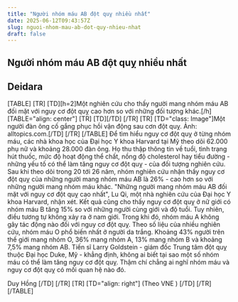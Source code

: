```yaml
---
title: "Người nhóm máu AB đột quỵ nhiều nhất"
date: 2025-06-12T09:43:57Z
slug: nguoi-nhom-mau-ab-dot-quy-nhieu-nhat
draft: false
---
```


## Người nhóm máu AB đột quỵ nhiều nhất

## Deidara

[TABLE]
[TR]
[TD][h=2]Một nghiên cứu cho thấy người mang nhóm máu AB đối mặt với nguy cơ đột quỵ cao hơn so với những đối tượng khác.[/h] [TABLE="align: center"]
 [TR]
 [TD][/TD]
[/TR]
 [TR]
 [TD="class: Image"]Một người đàn ông cố gắng phục hồi vận động sau cơn đột quỵ. Ảnh: alltopics.com.[/TD]
[/TR]
[/TABLE]
 Để tìm hiểu nguy cơ đột quỵ ở từng nhóm máu, các nhà  khoa học của Đại học Y khoa Harvard tại Mỹ theo dõi 62.000 phụ nữ và  khoảng 28.000 đàn ông. Họ thu thập thông tin về tuổi, tình trạng hút  thuốc, mức độ hoạt động thể chất, nồng độ cholesterol hay tiểu đường -  những yếu tố có thể làm tăng nguy cơ đột quỵ - của đối tượng nghiên cứu.
 Sau khi theo dõi trong 20 tới 26 năm, nhóm nghiên cứu  nhận thấy nguy cơ đột quỵ của những người mang nhóm máu AB là 26% - cao  hơn so với những người mang nhóm máu khác.
 "Những người mang nhóm máu AB đối mặt với nguy cơ đột  quỵ cao nhất", Lu Qi, một nhà nghiên cứu của Đại học Y khoa Harvard,  nhận xét.
 Kết quả cũng cho thấy nguy cơ đột quỵ ở nữ giới có  nhóm máu B tăng 15% so với những người cùng giới và độ tuổi. Tuy nhiên,  điều tương tự không xảy ra ở nam giới. Trong khi đó, nhóm máu A không  gây tác động nào đối với nguy cơ đột quỵ.
 Theo số liệu của nhiều nghiên cứu, nhóm máu O phổ biến  nhất ở người da trắng. Khoảng 43% người trên thế giới mang nhóm O, 36%  mang nhóm A, 13% mang nhóm B và khoảng 7,5% mang nhóm AB. 
 Tiến sĩ Larry Goldstein - giám đốc Trung tâm đột quỵ  thuộc Đại học Duke, Mỹ - khẳng định, không ai biết tại sao một số nhóm  máu có thể làm tăng nguy cơ đột quỵ. Thậm chí chẳng ai nghĩ nhóm máu và  nguy cơ đột quỵ có mối quan hệ nào đó.
 
Duy Hồng
​[/TD]
[/TR]
  [TR]
[TD="align: right"] (Theo VNE )
[/TD]
[/TR]
[/TABLE]